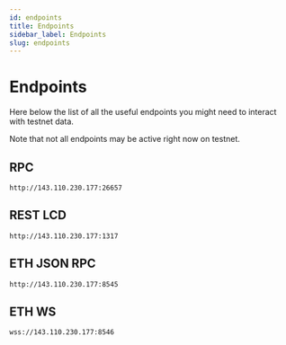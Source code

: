 ```yaml
---
id: endpoints
title: Endpoints
sidebar_label: Endpoints
slug: endpoints
---
```


# Endpoints
Here below the list of all the useful endpoints you might need to interact with testnet data.

Note that not all endpoints may be active right now on testnet.

## RPC

`http://143.110.230.177:26657`

## REST LCD

`http://143.110.230.177:1317`

## ETH JSON RPC

`http://143.110.230.177:8545`

## ETH WS

`wss://143.110.230.177:8546`
